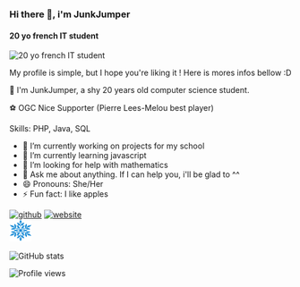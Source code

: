 ### Hi there 👋, i'm JunkJumper
#### 20 yo french IT student
![20 yo french IT student](https://stuff.junkjumper-projects.com/wp-content/uploads/2020/08/bannerGithub.png)

My profile is simple, but I hope you're liking it !
Here is mores infos bellow :D

🍎 I'm JunkJumper, a shy 20 years old computer science student.

⚽ OGC Nice Supporter (Pierre Lees-Melou best player)

Skills: PHP, Java, SQL

- 🔭 I’m currently working on projects for my school 
- 🌱 I’m currently learning javascript 
- 🤔 I’m looking for help with mathematics 
- 💬 Ask me about anything. If I can help you, i'll be glad to ^^ 
- 😄 Pronouns: She/Her 
- ⚡ Fun fact: I like apples 


[<img src='https://cdn.jsdelivr.net/npm/simple-icons@3.0.1/icons/github.svg' alt='github' height='40'>](https://github.com/JunkJumper)  [<img src='https://cdn.jsdelivr.net/npm/simple-icons@3.0.1/icons/icloud.svg' alt='website' height='40'>](https://www.junkjumper-projects.com/)  
<a href='https://archiveprogram.github.com/'><img src='https://raw.githubusercontent.com/acervenky/animated-github-badges/master/assets/acbadge.gif' width='40' height='40'></a> 

![GitHub stats](https://github-readme-stats.vercel.app/api?username=JunkJumper&show_icons=true)  

![Profile views](https://gpvc.arturio.dev/JunkJumper)  
